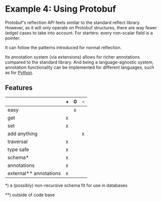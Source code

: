 # Example 4: Using Protobuf

Protobuf's reflection API feels similar to the standard reflect library.
However, as it will only operate on Protobuf structures, there are way fewer
(edge) cases to take into account. For starters: every non-scalar field is a 
pointer.

It can follow the patterns introduced for normal reflection.

Its annotation system (via extensions) allows for richer annotations compared
to the standard library. And being a language-agnostic system, annotation
functionality can be implemented for different languages, such as
for [Python](../../py/README.md).

## Features

|                        | + | 0 | - |
|------------------------|---|---|---|
| easy                   |   | x |   |
| get                    | x |   |   |
| set                    | x |   |   |
| add anything           |   |   | x |
| traversal              | x |   |   |
| type safe              | x |   |   |
| schema*                | x |   |   |
| annotations            | x |   |   |
| external** annotations | x |   |   |

*) a (possibly) non-recursive schema fit for use in databases

**) outside of code base
